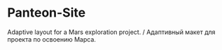 # Panteon-Site
Adaptive layout for a Mars exploration project. / Адаптивный макет для проекта по освоению Марса.
